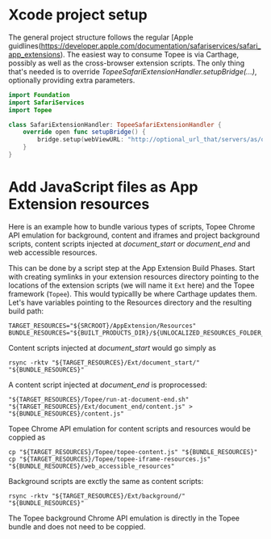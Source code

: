 Xcode project setup
====

The general project structure follows the regular [Apple guidlines(https://developer.apple.com/documentation/safariservices/safari_app_extensions).
The easiest way to consume Topee is via Carthage,
possibly as well as the cross-browser extension scripts.
The only thing that's needed is to override _TopeeSafariExtensionHandler.setupBridge(...)_,
optionally providing extra parameters.

```swift
import Foundation
import SafariServices
import Topee

class SafariExtensionHandler: TopeeSafariExtensionHandler {
    override open func setupBridge() {
        bridge.setup(webViewURL: "http://optional_url_that/servers/as/origin/on/XMLHttpRRequests")
    }
}
```

Add JavaScript files as App Extension resources
====

Here is an example how to bundle various types of scripts,
Topee Chrome API emulation for background, content and iframes
and project background scripts, content scripts injected
at _document_start_ or _document_end_ and web accessible resources.

This can be done by a script step at the App Extension Build Phases.
Start with creating symlinks in your extension resources directory
pointing to the locations of the extension scripts (we will name it `Ext` here)
and the Topee framework (`Topee`).
This would typicallly be where Carthage updates them.
Let's have variables pointing to the Resources directory and the resulting
build path:

```
TARGET_RESOURCES="${SRCROOT}/AppExtension/Resources"
BUNDLE_RESOURCES="${BUILT_PRODUCTS_DIR}/${UNLOCALIZED_RESOURCES_FOLDER_PATH}"
```

Content scripts injected at _document_start_ would go simply as

```
rsync -rktv "${TARGET_RESOURCES}/Ext/document_start/" "${BUNDLE_RESOURCES}"
```

A content script injected at _document_end_ is proprocessed:

```
"${TARGET_RESOURCES}/Topee/run-at-document-end.sh" "${TARGET_RESOURCES}/Ext/document_end/content.js" > "${BUNDLE_RESOURCES}/content.js"
```

Topee Chrome API emulation for content scripts and resources would be coppied as

```
cp "${TARGET_RESOURCES}/Topee/topee-content.js" "${BUNDLE_RESOURCES}"
cp "${TARGET_RESOURCES}/Topee/topee-iframe-resources.js" "${BUNDLE_RESOURCES}/web_accessible_resources"
```

Background scripts are exctly the same as content scripts:

```
rsync -rktv "${TARGET_RESOURCES}/Ext/background/" "${BUNDLE_RESOURCES}"
```

The Topee background Chrome API emulation is directly in the Topee bundle and does not need to be coppied.
